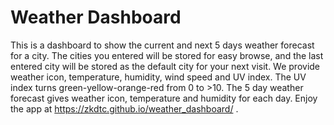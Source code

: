 # Weather Dashboard
This is a dashboard to show the current and next 5 days weather forecast for a city. The cities you entered will be stored for easy browse, and the last entered city will be stored as the default city for your next visit. We provide weather icon, temperature, humidity, wind speed and UV index. The UV index turns green-yellow-orange-red from 0 to >10. The 5 day weather forecast gives weather icon, temperature and humidity for each day. Enjoy the app at  https://zkdtc.github.io/weather_dashboard/ .
